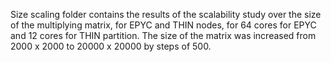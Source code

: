 Size scaling folder contains the results of the scalability study over the size of the multiplying matrix, for EPYC and THIN nodes, for 64 cores for EPYC and 12 cores for THIN partition. The size of the matrix was increased from 2000 x 2000 to 20000 x 20000 by steps of 500.
